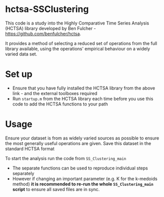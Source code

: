 # hctsa-SSClustering

This code is a study into the Highly Comparative Time Series Analysis (HCTSA) library developed by Ben Fulcher - https://github.com/benfulcher/hctsa.

It provides a method of selecting a reduced set of operations from the full library available, using the operations' empirical behaviour on a widely varied data set. 

# Set up

  - Ensure that you have fully installed the HCTSA library from the above link - and the external toolboxes required
  - Run <code>startup.m</code> from the HCTSA library each time before you use this code to add the HCTSA functions to your path
  
# Usage 

Ensure your dataset is from as widely varied sources as possible to ensure the most generally useful operations are given. Save this dataset in the standard HCTSA format

To start the analysis run the code from <code>SS_Clustering_main</code> 
  
  - The separate functions can be used to reproduce individual steps separately
  - However if changing an important parameter (e.g. K for the k-medoids method) <b>it is recommended to re-run the whole <code>SS_Clustering_main</code> script</b> to ensure all saved files are in sync.
  
